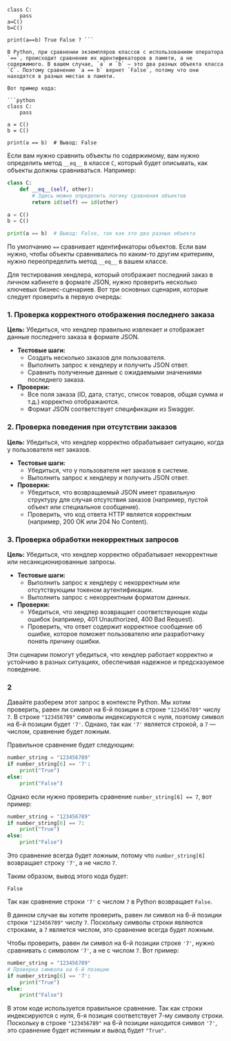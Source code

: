 ```Вопрос :

class C:
    pass
a=C()
b=C()

print(a==b) True False ? ```

В Python, при сравнении экземпляров классов с использованием оператора `==`, происходит сравнение их идентификаторов в памяти, а не содержимого. В вашем случае, `a` и `b` — это два разных объекта класса `C`. Поэтому сравнение `a == b` вернет `False`, потому что они находятся в разных местах в памяти.

Вот пример кода:

```python
class C:
    pass

a = C()
b = C()

print(a == b)  # Вывод: False
```

Если вам нужно сравнить объекты по содержимому, вам нужно определить метод `__eq__` в классе `C`, который будет описывать, как объекты должны сравниваться. Например:

```python
class C:
    def __eq__(self, other):
        # Здесь можно определить логику сравнения объектов
        return id(self) == id(other)

a = C()
b = C()

print(a == b)  # Вывод: False, так как это два разных объекта
```

По умолчанию `==` сравнивает идентификаторы объектов. Если вам нужно, чтобы объекты сравнивались по каким-то другим критериям, нужно переопределить метод `__eq__` в вашем классе.

Для тестирования хендлера, который отображает последний заказ в личном кабинете в формате JSON, нужно проверить несколько ключевых бизнес-сценариев. Вот три основных сценария, которые следует проверить в первую очередь:

### 1. Проверка корректного отображения последнего заказа
**Цель:** Убедиться, что хендлер правильно извлекает и отображает данные последнего заказа в формате JSON.
- **Тестовые шаги:**
  - Создать несколько заказов для пользователя.
  - Выполнить запрос к хендлеру и получить JSON ответ.
  - Сравнить полученные данные с ожидаемыми значениями последнего заказа.
- **Проверки:**
  - Все поля заказа (ID, дата, статус, список товаров, общая сумма и т.д.) корректно отображаются.
  - Формат JSON соответствует спецификации из Swagger.

### 2. Проверка поведения при отсутствии заказов
**Цель:** Убедиться, что хендлер корректно обрабатывает ситуацию, когда у пользователя нет заказов.
- **Тестовые шаги:**
  - Убедиться, что у пользователя нет заказов в системе.
  - Выполнить запрос к хендлеру и получить JSON ответ.
- **Проверки:**
  - Убедиться, что возвращаемый JSON имеет правильную структуру для случая отсутствия заказов (например, пустой объект или специальное сообщение).
  - Проверить, что код ответа HTTP является корректным (например, 200 OK или 204 No Content).

### 3. Проверка обработки некорректных запросов
**Цель:** Убедиться, что хендлер корректно обрабатывает некорректные или несанкционированные запросы.
- **Тестовые шаги:**
  - Выполнить запрос к хендлеру с некорректным или отсутствующим токеном аутентификации.
  - Выполнить запрос с некорректным форматом данных.
- **Проверки:**
  - Убедиться, что хендлер возвращает соответствующие коды ошибок (например, 401 Unauthorized, 400 Bad Request).
  - Проверить, что ответ содержит корректное сообщение об ошибке, которое поможет пользователю или разработчику понять причину ошибки.

Эти сценарии помогут убедиться, что хендлер работает корректно и устойчиво в разных ситуациях, обеспечивая надежное и предсказуемое поведение.

### 2
Давайте разберем этот запрос в контексте Python. Мы хотим проверить, равен ли символ на 6-й позиции в строке `"123456789"` числу `7`. В строке `"123456789"` символы индексируются с нуля, поэтому символ на 6-й позиции будет `'7'`. Однако, так как `'7'` является строкой, а `7` — числом, сравнение будет ложным.

Правильное сравнение будет следующим:

```python
number_string = "123456789"
if number_string[6] == '7':
    print("True")
else:
    print("False")
```

Однако если нужно проверить сравнение `number_string[6] == 7`, вот пример:

```python
number_string = "123456789"
if number_string[6] == 7:
    print("True")
else:
    print("False")
```

Это сравнение всегда будет ложным, потому что `number_string[6]` возвращает строку `'7'`, а не число `7`. 

Таким образом, вывод этого кода будет:

```plaintext
False
```

Так как сравнение строки `'7'` с числом `7` в Python возвращает `False`.


В данном случае вы хотите проверить, равен ли символ на 6-й позиции строки `"123456789"` числу `7`. Поскольку символы строки являются строками, а `7` является числом, это сравнение всегда будет ложным.

Чтобы проверить, равен ли символ на 6-й позиции строке `'7'`, нужно сравнивать с символом `'7'`, а не с числом `7`. Вот пример:

```python
number_string = "123456789"
# Проверка символа на 6-й позиции
if number_string[6] == '7':
    print("True")
else:
    print("False")
```

В этом коде используется правильное сравнение. Так как строки индексируются с нуля, 6-я позиция соответствует 7-му символу строки. Поскольку в строке `"123456789"` на 6-й позиции находится символ `'7'`, это сравнение будет истинным и вывод будет `"True"`.
